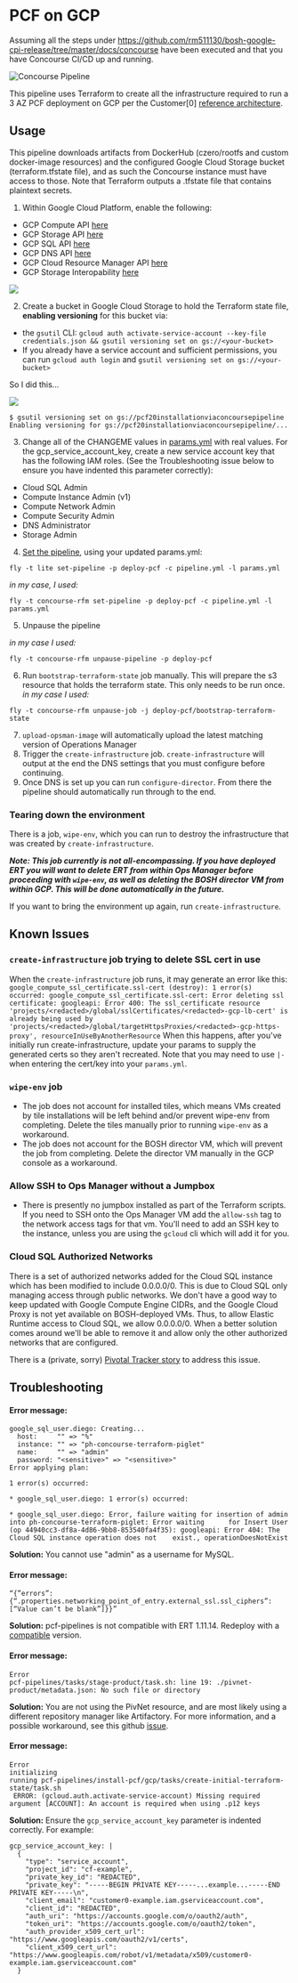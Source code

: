# PCF on GCP

Assuming all the steps under https://github.com/rm511130/bosh-google-cpi-release/tree/master/docs/concourse have been executed 
and that you have Concourse CI/CD up and running.

![Concourse Pipeline](embed.png)

This pipeline uses Terraform to create all the infrastructure required to run a
3 AZ PCF deployment on GCP per the Customer[0] [reference
architecture](http://docs.pivotal.io/pivotalcf/refarch/gcp/gcp_ref_arch.html).

## Usage

This pipeline downloads artifacts from DockerHub (czero/rootfs and custom
docker-image resources) and the configured Google Cloud Storage bucket
(terraform.tfstate file), and as such the Concourse instance must have access
to those. Note that Terraform outputs a .tfstate file that contains plaintext
secrets.

1. Within Google Cloud Platform, enable the following:
  * GCP Compute API [here](https://console.cloud.google.com/apis/api/compute_component)
  * GCP Storage API [here](https://console.cloud.google.com/apis/api/storage_component)
  * GCP SQL API [here](https://console.cloud.google.com/apis/api/sql_component)
  * GCP DNS API [here](https://console.cloud.google.com/apis/api/dns)
  * GCP Cloud Resource Manager API [here](https://console.cloud.google.com/apis/api/cloudresourcemanager.googleapis.com/overview)
  * GCP Storage Interopability [here](https://console.cloud.google.com/storage/settings)
  
  ![](./Enable_Storage_Interoperability.jpg)

2. Create a bucket in Google Cloud Storage to hold the Terraform state file, **enabling versioning** for this bucket via:
  * the `gsutil` CLI: `gcloud auth activate-service-account --key-file credentials.json && gsutil versioning set on gs://<your-bucket>`
  * If you already have a service account and sufficient permissions, you can run `gcloud auth login` and `gsutil versioning set on gs://<your-bucket>`
  
  So I did this...
  
   ![](./pcf20_bucket.jpg)
  
  ```
  $ gsutil versioning set on gs://pcf20installationviaconcoursepipeline
Enabling versioning for gs://pcf20installationviaconcoursepipeline/...
  ```

3. Change all of the CHANGEME values in [params.yml](./params.yml) with real values. For the gcp_service_account_key, create a new service account key that has the following IAM roles. (See the Troubleshooting issue below to ensure you have indented this parameter correctly):
  * Cloud SQL Admin
  * Compute Instance Admin (v1)
  * Compute Network Admin
  * Compute Security Admin
  * DNS Administrator
  * Storage Admin

4. [Set the pipeline](http://concourse.ci/single-page.html#fly-set-pipeline), using your updated params.yml:
  ```
  fly -t lite set-pipeline -p deploy-pcf -c pipeline.yml -l params.yml
  ```
  _in my case, I used:_
  ```
  fly -t concourse-rfm set-pipeline -p deploy-pcf -c pipeline.yml -l params.yml
  ```

5. Unpause the pipeline

_in my case I used:_
```
fly -t concourse-rfm unpause-pipeline -p deploy-pcf
```

6. Run `bootstrap-terraform-state` job manually. This will prepare the s3 resource that holds the terraform state. This only needs to be run once.
_in my case I used:_
```
fly -t concourse-rfm unpause-job -j deploy-pcf/bootstrap-terraform-state
```

7. `upload-opsman-image` will automatically upload the latest matching version of Operations Manager
8. Trigger the `create-infrastructure` job. `create-infrastructure` will output at the end the DNS settings that you must configure before continuing.
9. Once DNS is set up you can run `configure-director`. From there the pipeline should automatically run through to the end.

### Tearing down the environment

There is a job, `wipe-env`, which you can run to destroy the infrastructure
that was created by `create-infrastructure`.

_**Note: This job currently is not all-encompassing. If you have deployed ERT you will want to delete ERT from within Ops Manager before proceeding with `wipe-env`, as well as deleting the BOSH director VM from within GCP. This will be done automatically in the future.**_

If you want to bring the environment up again, run `create-infrastructure`.

## Known Issues

### `create-infrastructure` job trying to delete SSL cert in use

When the `create-infrastructure` job runs, it may generate an error like this:
`google_compute_ssl_certificate.ssl-cert (destroy): 1 error(s) occurred:
google_compute_ssl_certificate.ssl-cert: Error deleting ssl certificate: googleapi: Error 400: The ssl_certificate resource 'projects/<redacted>/global/sslCertificates/<redacted>-gcp-lb-cert' is already being used by 'projects/<redacted>/global/targetHttpsProxies/<redacted>-gcp-https-proxy', resourceInUseByAnotherResource`
When this happens, after you've initially run create-infrastructure, update your params to supply the generated certs so they aren't recreated. Note that you may need to use `|-` when entering the cert/key into your `params.yml`. 

### `wipe-env` job
* The job does not account for installed tiles, which means VMs created by tile
  installations will be left behind and/or prevent wipe-env from completing.
  Delete the tiles manually prior to running `wipe-env` as a workaround.
* The job does not account for the BOSH director VM, which will prevent the job
  from completing. Delete the director VM manually in the GCP console as a
  workaround.

### Allow SSH to Ops Manager without a Jumpbox
* There is presently no jumpbox installed as part of the Terraform scripts. If
  you need to SSH onto the Ops Manager VM add the `allow-ssh` tag to the network
  access tags for that vm. You'll need to add an SSH key to the instance, unless
  you are using the `gcloud` cli which will add it for you.

### Cloud SQL Authorized Networks

There is a set of authorized networks added for the Cloud SQL instance which
has been modified to include 0.0.0.0/0. This is due to Cloud SQL only
managing access through public networks. We don't have a good way to keep
updated with Google Compute Engine CIDRs, and the Google Cloud Proxy is not
yet available on BOSH-deployed VMs. Thus, to allow Elastic Runtime access to
Cloud SQL, we allow 0.0.0.0/0. When a better solution comes around we'll be
able to remove it and allow only the other authorized networks that are
configured.

There is a (private, sorry) [Pivotal Tracker
story](https://www.pivotaltracker.com/n/projects/975916/stories/133642819) to
address this issue.


## Troubleshooting

#### Error message: ####
   ```
   google_sql_user.diego: Creating...
     host:     "" => "%"
     instance: "" => "ph-concourse-terraform-piglet"
     name:     "" => "admin"
     password: "<sensitive>" => "<sensitive>"
   Error applying plan:

   1 error(s) occurred:

   * google_sql_user.diego: 1 error(s) occurred:

   * google_sql_user.diego: Error, failure waiting for insertion of admin into ph-concourse-terraform-piglet: Error waiting      for Insert User (op 44940cc3-df8a-4d86-9bb8-853540fa4f35): googleapi: Error 404: The Cloud SQL instance operation does not    exist., operationDoesNotExist
   ```
   
   **Solution:** You cannot use "admin" as a username for MySQL. 
   
   
   #### Error message: ####
   ```
   “{”errors”:{“.properties.networking_point_of_entry.external_ssl.ssl_ciphers”:[“Value can’t be blank”]}}”
   ```
   
   **Solution:** pcf-pipelines is not compatible with ERT 1.11.14. Redeploy with a [compatible](https://github.com/pivotal-cf/pcf-pipelines#install-pcf-pipelines) version. 
   
   
   
#### Error message: ####

    Error
    pcf-pipelines/tasks/stage-product/task.sh: line 19: ./pivnet-product/metadata.json: No such file or directory



  **Solution:** You are not using the PivNet resource, and are most likely using a different repository manager like Artifactory. For more information, and a possible workaround, see this github [issue](https://github.com/pivotal-cf/pcf-pipelines/issues/192). 


#### Error message: ####

    Error
    initializing
    running pcf-pipelines/install-pcf/gcp/tasks/create-initial-terraform-state/task.sh
     ERROR: (gcloud.auth.activate-service-account) Missing required argument [ACCOUNT]: An account is required when using .p12 keys


  **Solution:** Ensure the `gcp_service_account_key` parameter is indented correctly. For example:
  ```  
  gcp_service_account_key: |
    {
      "type": "service_account",
      "project_id": "cf-example",
      "private_key_id": "REDACTED",
      "private_key": "-----BEGIN PRIVATE KEY-----...example...-----END PRIVATE KEY-----\n",
      "client_email": "customer0-example.iam.gserviceaccount.com",
      "client_id": "REDACTED",
      "auth_uri": "https://accounts.google.com/o/oauth2/auth",
      "token_uri": "https://accounts.google.com/o/oauth2/token",
      "auth_provider_x509_cert_url": "https://www.googleapis.com/oauth2/v1/certs",
      "client_x509_cert_url": "https://www.googleapis.com/robot/v1/metadata/x509/customer0-example.iam.gserviceaccount.com"
    }
  ```
